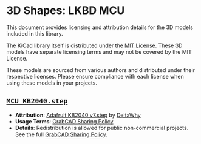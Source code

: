 # 3D Shapes: LKBD MCU

This document provides licensing and attribution details for the 3D models included in this library.

The KiCad library itself is distributed under the [MIT License](/LICENSE). These 3D models have separate licensing terms and may not be covered by the MIT License.

These models are sourced from various authors and distributed under their respective licenses. Please ensure compliance with each license when using these models in your projects.

## [`MCU_KB2040.step`](./MCU_KB2040.step)

- **Attribution**: [Adafruit KB2040 v7.step](https://grabcad.com/library/adafruit-kb2040-1) by [DeltaWhy](https://grabcad.com/deltawhy-1)
- **Usage Terms**: [GrabCAD Sharing Policy](https://help.grabcad.com/article/246-how-can-models-be-used-and-shared)
- **Details**: Redistribution is allowed for public non-commercial projects. See the full [GrabCAD Sharing Policy](https://help.grabcad.com/article/246-how-can-models-be-used-and-shared).
